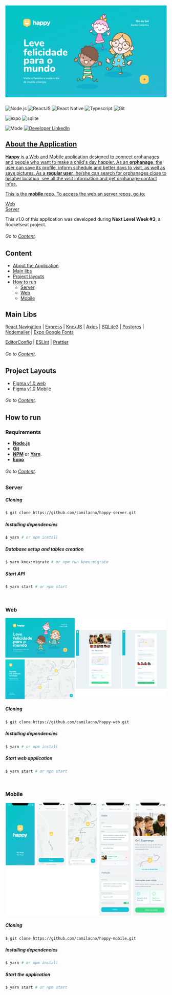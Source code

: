 
<h1 align="center">  
<img alt="Happy" title="#Happy" src="https://github.com/camilacno/happy-web/blob/master/Home.jpg" />  
</h1>

<p align="left">
	<img alt="Node.js" 
src="https://img.shields.io/badge/nodejs-green?labelColor=green&logo=node.js&logoColor=white"> 
<img alt="ReactJS" src="https://img.shields.io/badge/reactJS-6cf?logo=react&logoColor=white&labelColor=007ACC">  
<img alt="React Native" src="https://img.shields.io/badge/reactnative-6cf?logo=react&logoColor=white&labelColor=007ACC">  
  <img alt="Typescript" src="https://img.shields.io/badge/typescript-informational?labelColor=blue&logo=typescript&logoColor=white"> 
  <img alt="Git" 
src="https://img.shields.io/badge/git-grey?labelColor=greu&logo=git&logoColor=white"> 
</p>

<p>
	<img alt="expo" 
	src="https://img.shields.io/badge/expo-white?labelColor=grey&logo=expo&logoColor=white">
		<img alt="sqlite" 
	src="https://img.shields.io/badge/sqlite-blue?labelColor=blue&logo=sqlite&logoColor=white">

</p>

<p>
	 <img alt="Mode" src="https://img.shields.io/badge/mode-development-orange">   
  <a href="https://www.linkedin.com/in/camilacno" target="_blank"> 
    <img src="https://img.shields.io/badge/-camilacno-007ACC?logo=linkedin&logoColor=white&labelColor=007ACC" alt="Developer LinkedIn" />
</p>

## About the Application

**Happy** is a Web and Mobile application designed to connect orphanages and people who want to make a child's day happier. 
As an **orphanage**, the user can save its profile, inform schedule and better days to visit, as well as save pictures.
As a **regular user**, he/she can search for orphanages close to hisqher location, see all the visit information and get orphanage contact infos.

This is the **mobile** repo. To access the web an server repos, go to:

[Web](https://github.com/camilacno/happy-web)
</br>
[Server](https://github.com/camilacno/happy-server)

This v1.0 of this application was developed during **Next Level Week #3**, a Rocketseat project.

###### *Go to <a href="#content">Content</a>*.

## Content

 -   <a href="#about-the-application">About the Application</a>
 - <a href="#main-libs">Main libs</a>
 -  <a href="#project-layouts">Project layouts</a>
   -  <a href="#how-to-run">How to run</a>
		-   <a href="#api">Server</a>
        -   <a href="#web">Web</a>
        -   <a href="#mobile">Mobile</a>
  
## Main Libs

[React Navigation](https://reactnavigation.org/) | [Express](https://expressjs.com/pt-br/) | [KnexJS](http://knexjs.org/) |  [Axios](https://github.com/axios/axios) | [SQLite3](https://www.sqlite.org/index.html) | [Postgres](https://www.npmjs.com/package/pg) | [Nodemailer](https://nodemailer.com/about/) | [Expo Google Fonts](https://github.com/expo/google-fonts) 
 
[EditorConfig](https://editorconfig.org/) | [ESLint](https://eslint.org/) | [Prettier](https://prettier.io/)
	
###### *Go to <a href="#content">Content</a>*.

## Project Layouts

- [Figma v1.0 web](https://www.figma.com/file/mDEbnoojksG4w8sOxmudh3/Happy-Web)
- [Figma v1.0 Mobile](https://www.figma.com/file/3OtHpoAR09vzKDXwjf0gKF/Happy-Mobile-(Copy))

###### *Go to <a href="#content">Content</a>*.

## How to run

### Requirements
- **[Node.js](https://nodejs.org/en/)**  
- **[Git](https://git-scm.com/)**  
- **[NPM](https://www.npmjs.com/)**  or  **[Yarn](https://yarnpkg.com/)**.
- **[Expo](https://expo.io/)**  
###### *Go to <a href="#content">Content</a>*.

### Server


##### Cloning
```bash
$ git clone https://github.com/camilacno/happy-server.git
```
 ##### Installing dependencies
   ```bash
$ yarn # or npm install
```
  
 ##### Database setup and tables creation
  ```bash
$ yarn knex:migrate # or npm run knex:migrate
```
  
  ##### Start API
  ```bash
$ yarn start # or npm start
```
<br>

### Web
<img alt="design do projeto" width="650px" src="https://github.com/camilacno/happy-web/blob/master/LayoutWeb.png" />

##### Cloning
```bash
$ git clone https://github.com/camilacno/happy-web.git
```
 ##### Installing dependencies
   ```bash
$ yarn # or npm install
```
  
 ##### Start web application
 ```bash
$ yarn start # or npm start
```
<br>

### Mobile
 <img alt="design do projeto" width="650px" src="https://github.com/camilacno/happy-mobile/blob/master/LayoutMobile.png" />

##### Cloning
```bash
$ git clone https://github.com/camilacno/happy-mobile.git
```
 ##### Installing dependencies
   ```bash
$ yarn # or npm install
```

##### Start the application
 ```bash
$ yarn start # or npm start
```

